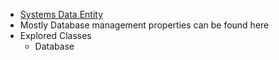 - [Systems Data Entity](https://learn.microsoft.com/en-us/dotnet/api/system.data.entity?view=entity-framework-6.2.0)
- Mostly Database management properties can be found here
- Explored Classes
	- Database